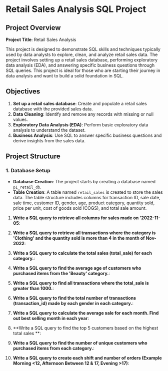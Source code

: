 # Retail Sales Analysis SQL Project

## Project Overview

**Project Title**: Retail Sales Analysis  


This project is designed to demonstrate SQL skills and techniques typically used by data analysts to explore, clean, and analyze retail sales data. The project involves setting up a retail sales database, performing exploratory data analysis (EDA), and answering specific business questions through SQL queries. This project is ideal for those who are starting their journey in data analysis and want to build a solid foundation in SQL.

## Objectives

1. **Set up a retail sales database**: Create and populate a retail sales database with the provided sales data.
2. **Data Cleaning**: Identify and remove any records with missing or null values.
3. **Exploratory Data Analysis (EDA)**: Perform basic exploratory data analysis to understand the dataset.
4. **Business Analysis**: Use SQL to answer specific business questions and derive insights from the sales data.

## Project Structure

### 1. Database Setup

- **Database Creation**: The project starts by creating a database named `p1_retail_db`.
- **Table Creation**: A table named `retail_sales` is created to store the sales data. The table structure includes columns for transaction ID, sale date, sale time, customer ID, gender, age, product category, quantity sold, price per unit, cost of goods sold (COGS), and total sale amount.

1. **Write a SQL query to retrieve all columns for sales made on '2022-11-05**:


2. **Write a SQL query to retrieve all transactions where the category is 'Clothing' and the quantity sold is more than 4 in the month of Nov-2022**:


3. **Write a SQL query to calculate the total sales (total_sale) for each category.**:

4. **Write a SQL query to find the average age of customers who purchased items from the 'Beauty' category.**:

5. **Write a SQL query to find all transactions where the total_sale is greater than 1000.**:


6. **Write a SQL query to find the total number of transactions (transaction_id) made by each gender in each category.**:


7. **Write a SQL query to calculate the average sale for each month. Find out best selling month in each year**:


8. **Write a SQL query to find the top 5 customers based on the highest total sales **:


9. **Write a SQL query to find the number of unique customers who purchased items from each category.**:


10. **Write a SQL query to create each shift and number of orders (Example Morning <12, Afternoon Between 12 & 17, Evening >17)**:

